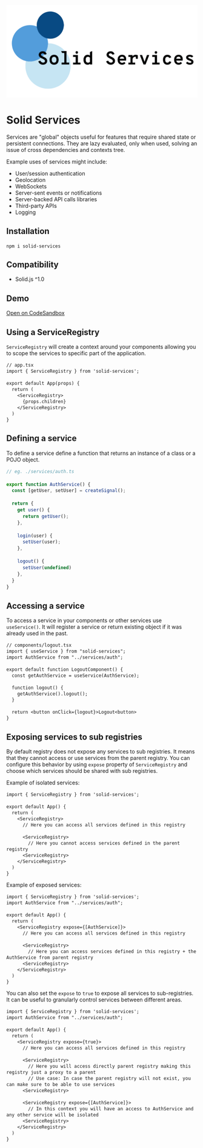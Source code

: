 <p align="center">
  <img src="https://raw.githubusercontent.com/exelord/solid-services/main/logo.png" alt="Solid Services logo" />
</p>

# Solid Services

Services are "global" objects useful for features that require shared state or persistent connections. They are lazy evaluated, only when used, solving an issue of cross dependencies and contexts tree.

Example uses of services might include:

- User/session authentication
- Geolocation
- WebSockets
- Server-sent events or notifications
- Server-backed API calls libraries
- Third-party APIs
- Logging

## Installation

```
npm i solid-services
```

## Compatibility

- Solid.js ^1.0

## Demo

[Open on CodeSandbox](https://codesandbox.io/s/solid-services-uqlnw)

## Using a ServiceRegistry

`ServiceRegistry` will create a context around your components allowing you to scope the services to specific part of the application.

```tsx
// app.tsx
import { ServiceRegistry } from 'solid-services';

export default App(props) {
  return (
    <ServiceRegistry>
      {props.children}
    </ServiceRegistry>
  )
}
```

## Defining a service

To define a service define a function that returns an instance of a class or a POJO object.

```ts
// eg. ./services/auth.ts

export function AuthService() {
  const [getUser, setUser] = createSignal();

  return {
    get user() {
      return getUser();
    },

    login(user) {
      setUser(user);
    },

    logout() {
      setUser(undefined)
    },
  }
}
```

## Accessing a service

To access a service in your components or other services use `useService()`. It will register a service or return existing object if it was already used in the past.

```tsx
// components/logout.tsx
import { useService } from "solid-services";
import AuthService from "../services/auth";

export default function LogoutComponent() {
  const getAuthService = useService(AuthService);
  
  function logout() {
    getAuthService().logout();
  }
  
  return <button onClick={logout}>Logout<button>
}
```

## Exposing services to sub registries

By default registry does not expose any services to sub registries. It means that they cannot access or use services from the parent registry. You can configure this behavior by using `expose` property of `ServiceRegistry` and choose which services should be shared with sub registries.

Example of isolated services:

```tsx
import { ServiceRegistry } from 'solid-services';

export default App() {
  return (
    <ServiceRegistry>
      // Here you can access all services defined in this registry

      <ServiceRegistry>
        // Here you cannot access services defined in the parent registry
      <ServiceRegistry>
    </ServiceRegistry>
  )
}
```

Example of exposed services:

```tsx
import { ServiceRegistry } from 'solid-services';
import AuthService from "../services/auth";

export default App() {
  return (
    <ServiceRegistry expose={[AuthService]}>
      // Here you can access all services defined in this registry

      <ServiceRegistry>
        // Here you can access services defined in this registry + the AuthService from parent registry
      <ServiceRegistry>
    </ServiceRegistry>
  )
}
```

You can also set the `expose` to `true` to expose all services to sub-registries.
It can be useful to granularly control services between different areas.

```tsx
import { ServiceRegistry } from 'solid-services';
import AuthService from "../services/auth";

export default App() {
  return (
    <ServiceRegistry expose={true}>
      // Here you can access all services defined in this registry

      <ServiceRegistry>
        // Here you will access directly parent registry making this registry just a proxy to a parent
        // Use case: In case the parent registry will not exist, you can make sure to be able to use services
      <ServiceRegistry>

      <ServiceRegistry expose={[AuthService]}>
        // In this context you will have an access to AuthService and any other service will be isolated
      <ServiceRegistry>
    </ServiceRegistry>
  )
}
```

